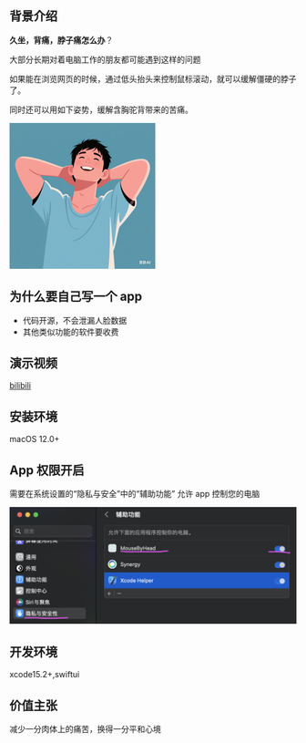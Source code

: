 ## 背景介绍

**久坐，背痛，脖子痛怎么办**？

大部分长期对着电脑工作的朋友都可能遇到这样的问题

如果能在浏览网页的时候，通过低头抬头来控制鼠标滚动，就可以缓解僵硬的脖子了。

同时还可以用如下姿势，缓解含胸驼背带来的苦痛。

![appicon](./img/icon_256.png)

## 为什么要自己写一个 app

- 代码开源，不会泄漏人脸数据
- 其他类似功能的软件要收费

## 演示视频

[bilibili](https://www.bilibili.com/video/BV1fwVAzREFr/)

## 安装环境

macOS 12.0+

## App 权限开启

需要在系统设置的“隐私与安全”中的“辅助功能” 允许 app 控制您的电脑

![](./img/set.png)

## 开发环境

xcode15.2+,swiftui

## 价值主张

减少一分肉体上的痛苦，换得一分平和心境
